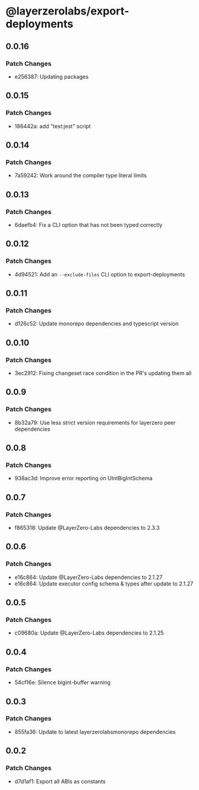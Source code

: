 # @layerzerolabs/export-deployments

## 0.0.16

### Patch Changes

- e256387: Updating packages

## 0.0.15

### Patch Changes

- 186442a: add "test:jest" script

## 0.0.14

### Patch Changes

- 7a59242: Work around the compiler type literal limits

## 0.0.13

### Patch Changes

- 6daefb4: Fix a CLI option that has not been typed correctly

## 0.0.12

### Patch Changes

- 4d94521: Add an `--exclude-files` CLI option to export-deployments

## 0.0.11

### Patch Changes

- d126c52: Update monorepo dependencies and typescript version

## 0.0.10

### Patch Changes

- 3ec2912: Fixing changeset race condition in the PR's updating them all

## 0.0.9

### Patch Changes

- 8b32a79: Use less strict version requirements for layerzero peer dependencies

## 0.0.8

### Patch Changes

- 938ac3d: Improve error reporting on UIntBigIntSchema

## 0.0.7

### Patch Changes

- f865318: Update @LayerZero-Labs dependencies to 2.3.3

## 0.0.6

### Patch Changes

- e16c864: Update @LayerZero-Labs dependencies to 2.1.27
- e16c864: Update executor config schema & types after update to 2.1.27

## 0.0.5

### Patch Changes

- c09680a: Update @LayerZero-Labs dependencies to 2.1.25

## 0.0.4

### Patch Changes

- 54cf16e: Silence bigint-buffer warning

## 0.0.3

### Patch Changes

- 855fa36: Update to latest layerzerolabsmonorepo dependencies

## 0.0.2

### Patch Changes

- d7d1af1: Export all ABIs as constants
